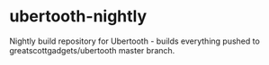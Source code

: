 # ubertooth-nightly
Nightly build repository for Ubertooth - builds everything pushed to greatscottgadgets/ubertooth master branch.
